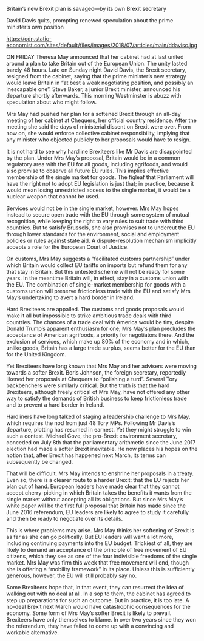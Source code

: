 Britain’s new Brexit plan is savaged—by its own Brexit secretary

David Davis quits, prompting renewed speculation about the prime minister’s own position

https://cdn.static-economist.com/sites/default/files/images/2018/07/articles/main/ddavisc.jpg

ON FRIDAY Theresa May announced that her cabinet had at last united around a plan to take Britain out of the European Union. The unity lasted barely 48 hours. Late on Sunday night David Davis, the Brexit secretary, resigned from the cabinet, saying that the prime minister’s new strategy would leave Britain in “at best a weak negotiating position, and possibly an inescapable one”. Steve Baker, a junior Brexit minister, announced his departure shortly afterwards. This morning Westminster is abuzz with speculation about who might follow.

Mrs May had pushed her plan for a softened Brexit through an all-day meeting of her cabinet at Chequers, her official country residence. After the meeting she said the days of ministerial dissent on Brexit were over. From now on, she would enforce collective cabinet responsibility, implying that any minister who objected publicly to her proposals would have to resign.

It is not hard to see why hardline Brexiteers like Mr Davis are disappointed by the plan. Under Mrs May’s proposal, Britain would be in a common regulatory area with the EU for all goods, including agrifoods, and would also promise to observe all future EU rules. This implies effective membership of the single market for goods. The figleaf that Parliament will have the right not to adopt EU legislation is just that; in practice, because it would mean losing unrestricted access to the single market, it would be a nuclear weapon that cannot be used.

Services would not be in the single market, however. Mrs May hopes instead to secure open trade with the EU through some system of mutual recognition, while keeping the right to vary rules to suit trade with third countries. But to satisfy Brussels, she also promises not to undercut the EU through lower standards for the environment, social and employment policies or rules against state aid. A dispute-resolution mechanism implicitly accepts a role for the European Court of Justice.

 

On customs, Mrs May suggests a “facilitated customs partnership” under which Britain would collect EU tariffs on imports but refund them for any that stay in Britain. But this untested scheme will not be ready for some years. In the meantime Britain will, in effect, stay in a customs union with the EU. The combination of single-market membership for goods with a customs union will preserve frictionless trade with the EU and satisfy Mrs May’s undertaking to avert a hard border in Ireland.

 

Hard Brexiteers are appalled. The customs and goods proposals would make it all but impossible to strike ambitious trade deals with third countries. The chances of a trade deal with America would be tiny, despite Donald Trump’s apparent enthusiasm for one; Mrs May’s plan precludes the acceptance of American agrifoods, a priority for negotiators there. And the exclusion of services, which make up 80% of the economy and in which, unlike goods, Britain has a large trade surplus, seems better for the EU than for the United Kingdom.

Yet Brexiteers have long known that Mrs May and her advisers were moving towards a softer Brexit. Boris Johnson, the foreign secretary, reportedly likened her proposals at Chequers to “polishing a turd”. Several Tory backbenchers were similarly critical. But the truth is that the hard Brexiteers, although freely critical of Mrs May, have not offered any other way to satisfy the demands of British business to keep frictionless trade and to prevent a hard border in Ireland.

Hardliners have long talked of staging a leadership challenge to Mrs May, which requires the nod from just 48 Tory MPs. Following Mr Davis’s departure, plotting has resumed in earnest. Yet they might struggle to win such a contest. Michael Gove, the pro-Brexit environment secretary, conceded on July 8th that the parliamentary arithmetic since the June 2017 election had made a softer Brexit inevitable. He now places his hopes on the notion that, after Brexit has happened next March, its terms can subsequently be changed.

That will be difficult. Mrs May intends to enshrine her proposals in a treaty. Even so, there is a clearer route to a harder Brexit: that the EU rejects her plan out of hand. European leaders have made clear that they cannot accept cherry-picking in which Britain takes the benefits it wants from the single market without accepting all its obligations. But since Mrs May’s white paper will be the first full proposal that Britain has made since the June 2016 referendum, EU leaders are likely to agree to study it carefully and then be ready to negotiate over its details.

This is where problems may arise. Mrs May thinks her softening of Brexit is as far as she can go politically. But EU leaders will want a lot more, including continuing payments into the EU budget. Trickiest of all, they are likely to demand an acceptance of the principle of free movement of EU citizens, which they see as one of the four indivisible freedoms of the single market. Mrs May was firm this week that free movement will end, though she is offering a “mobility framework” in its place. Unless this is sufficiently generous, however, the EU will still probably say no.

Some Brexiteers hope that, in that event, they can resurrect the idea of walking out with no deal at all. In a sop to them, the cabinet has agreed to step up preparations for such an outcome. But in practice, it is too late. A no-deal Brexit next March would have catastrophic consequences for the economy. Some form of Mrs May’s softer Brexit is likely to prevail. Brexiteers have only themselves to blame. In over two years since they won the referendum, they have failed to come up with a convincing and workable alternative.